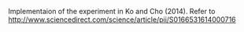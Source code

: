 Implementaion of the experiment in Ko and Cho (2014). 
Refer to http://www.sciencedirect.com/science/article/pii/S0166531614000716
